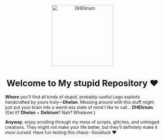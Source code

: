 <p align="center">
  <img src="https://i.imgur.com/mtV5xSj.jpeg" alt="DHElirium" width="200">
</p>

<h1 align="center">Welcome to My stupid Repository ❤</h1>

**Where** you'll find all kinds of stupid, probably-useful Lego exploits handcrafted by yours truly—**Dhelan**. Messing around with this stuff might just put your brain into a weird-ass state of mind I like to call... **DHElirium**. (Get it? **Dhelan** + **Delirium**? Nah? Whatever.)
 
**Anyway**, enjoy scrolling through my mess of scripts, glitches, and unhinged creations. They might not make your life better, but they’ll definitely make it *more cursed*. Have fun testing this chaos- Goodluck ❤
